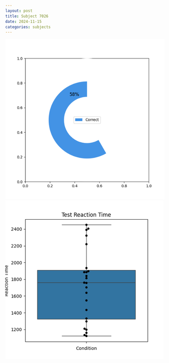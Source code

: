 ```yaml
---
layout: post
title: Subject 7026
date: 2024-11-15
categories: subjects
---
```


![](data/7026/run-3/7026_FN_acc_test.png)
![](data/7026/run-3/7026_FN_rt.png)
